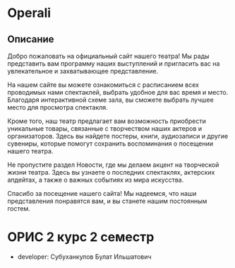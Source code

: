 # Operali

## Описание
Добро пожаловать на официальный сайт нашего театра! Мы рады представить вам программу наших выступлений и пригласить вас на увлекательное и захватывающее представление.

На нашем сайте вы можете ознакомиться с расписанием всех проводимых нами спектаклей, выбрать удобное для вас время и место. Благодаря интерактивной схеме зала, вы сможете выбрать лучшее место для просмотра спектакля.

Кроме того, наш театр предлагает вам возможность приобрести уникальные товары, связанные с творчеством наших актеров и организаторов. Здесь вы найдете постеры, книги, аудиозаписи и другие сувениры, которые помогут сохранить воспоминания о посещении нашего театра.

Не пропустите раздел Новости, где мы делаем акцент на творческой жизни театра. Здесь вы узнаете о последних спектаклях, актерских апдейтах, а также о важных событиях из мира искусства.

Спасибо за посещение нашего сайта! Мы надеемся, что наши представления понравятся вам, и вы станете нашим постоянным гостем.

# ОРИС 2 курс 2 семестр
- developer: Субуханкулов Булат Ильшатович
